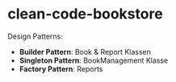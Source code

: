 # clean-code-bookstore
Design Patterns:
* **Builder Pattern**: Book & Report Klassen
* **Singleton Pattern**: BookManagement Klasse
* **Factory Pattern**: Reports
